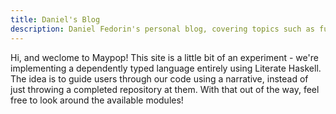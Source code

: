 ```yaml
---
title: Daniel's Blog
description: Daniel Fedorin's personal blog, covering topics such as functional programming, compiler development, and more!
---
```

Hi, and weclome to Maypop! This site is a little bit of an experiment - we're implementing
a dependently typed language entirely using Literate Haskell. The idea is to guide users
through our code using a narrative, instead of just throwing a completed repository at them.
With that out of the way, feel free to look around the available modules!
